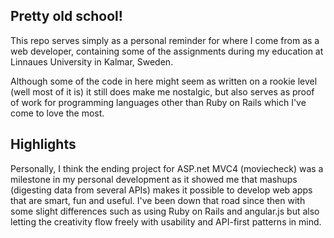 ## Pretty old school!

This repo serves simply as a personal reminder for where I come from as a web developer, containing some of the assignments during my education at Linnaues University in Kalmar, Sweden.

Although some of the code in here might seem as written on a rookie level (well most of it is) it still does make me nostalgic, but also serves as proof of work for programming languages other than Ruby on Rails which I've come to love the most.


## Highlights

Personally, I think the ending project for ASP.net MVC4 (moviecheck) was a milestone in my personal development as it showed me that mashups (digesting data from several APIs) makes it possible to develop web apps that are smart, fun and useful. I've been down that road since then  with some slight differences such as using Ruby on Rails and angular.js but also letting the creativity flow freely with usability and API-first patterns in mind.  